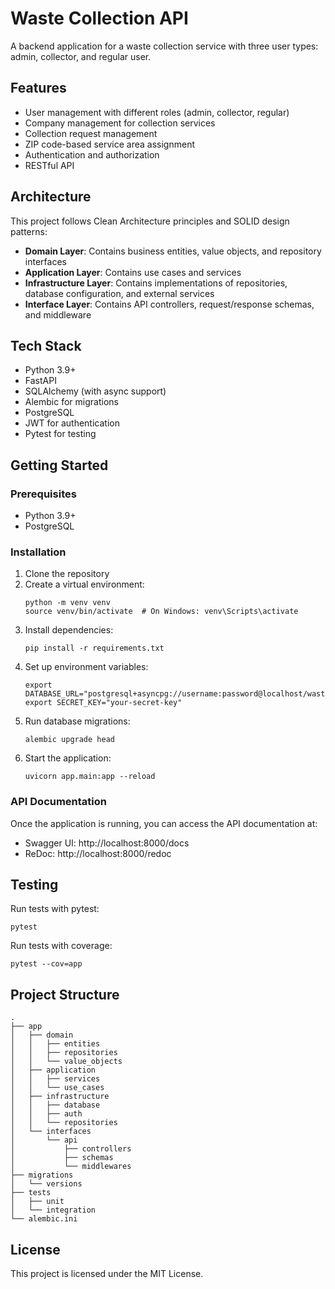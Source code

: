 # Waste Collection API

A backend application for a waste collection service with three user types: admin, collector, and regular user.

## Features

- User management with different roles (admin, collector, regular)
- Company management for collection services
- Collection request management
- ZIP code-based service area assignment
- Authentication and authorization
- RESTful API

## Architecture

This project follows Clean Architecture principles and SOLID design patterns:

- **Domain Layer**: Contains business entities, value objects, and repository interfaces
- **Application Layer**: Contains use cases and services
- **Infrastructure Layer**: Contains implementations of repositories, database configuration, and external services
- **Interface Layer**: Contains API controllers, request/response schemas, and middleware

## Tech Stack

- Python 3.9+
- FastAPI
- SQLAlchemy (with async support)
- Alembic for migrations
- PostgreSQL
- JWT for authentication
- Pytest for testing

## Getting Started

### Prerequisites

- Python 3.9+
- PostgreSQL

### Installation

1. Clone the repository
2. Create a virtual environment:
   ```
   python -m venv venv
   source venv/bin/activate  # On Windows: venv\Scripts\activate
   ```
3. Install dependencies:
   ```
   pip install -r requirements.txt
   ```
4. Set up environment variables:
   ```
   export DATABASE_URL="postgresql+asyncpg://username:password@localhost/waste_collection"
   export SECRET_KEY="your-secret-key"
   ```
5. Run database migrations:
   ```
   alembic upgrade head
   ```
6. Start the application:
   ```
   uvicorn app.main:app --reload
   ```

### API Documentation

Once the application is running, you can access the API documentation at:
- Swagger UI: http://localhost:8000/docs
- ReDoc: http://localhost:8000/redoc

## Testing

Run tests with pytest:

```
pytest
```

Run tests with coverage:

```
pytest --cov=app
```

## Project Structure

```
.
├── app
│   ├── domain
│   │   ├── entities
│   │   ├── repositories
│   │   └── value_objects
│   ├── application
│   │   ├── services
│   │   └── use_cases
│   ├── infrastructure
│   │   ├── database
│   │   ├── auth
│   │   └── repositories
│   └── interfaces
│       └── api
│           ├── controllers
│           ├── schemas
│           └── middlewares
├── migrations
│   └── versions
├── tests
│   ├── unit
│   └── integration
└── alembic.ini
```

## License

This project is licensed under the MIT License.
